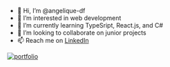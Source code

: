 - 👋 Hi, I’m @angelique-df
- 👀 I’m interested in web development
- 🌱 I’m currently learning TypeSript, React.js, and C#
- 💞️ I’m looking to collaborate on junior projects
- 📫 Reach me on [LinkedIn](https://www.linkedin.com/in/angelique-faye/)

[![portfolio](https://img.shields.io/badge/my_portfolio-000?style=for-the-badge&logo=ko-fi&logoColor=white)](https://adf.dev/)

<!---
angelique-df/angelique-df is a ✨ special ✨ repository because its `README.md` (this file) appears on your GitHub profile.
You can click the Preview link to take a look at your changes.
--->
